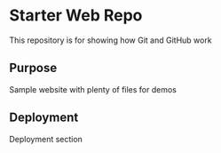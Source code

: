 # Starter Web Repo

This repository is for showing how Git and GitHub work

## Purpose

Sample website with plenty of files for demos

## Deployment 

Deployment section
